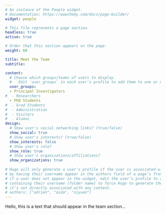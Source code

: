```yaml
---
# An instance of the People widget.
# Documentation: https://wowchemy.com/docs/page-builder/
widget: people

# This file represents a page section.
headless: true
active: true

# Order that this section appears on the page.
weight: 68

title: Meet the Team
subtitle:

content:
  # Choose which groups/teams of users to display.
  #   Edit `user_groups` in each user's profile to add them to one or more of these groups.
  user_groups:
  - Principal Investigators
#  - Researchers
  - PhD Students
#  - Grad Students
#  - Administration
#  - Visitors
#  - Alumni
design:
  # Show user's social networking links? (true/false)
  show_social: true
  # Show user's interests? (true/false)
  show_interests: false
  # Show user's role?
  show_role: true
  # Show user's organizations/affiliations?
  show_organizations: true
  
# Hugo will only generate a user’s profile if the user is associated with a piece of content
# by having their username appear in the authors field of a page’s front matter. Therefore,
# if a user does not appear in the widget, edit the user’s profile to add an authors field
# containing their username (folder name) to force Hugo to generate their profile even though
# it’s not directly associated with any content. 
# authors: ["adrien", "aida", "siyuan"]
---
```


Hello, this is a text that should appear in the team section...

